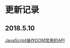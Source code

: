 # 更新记录

## 2018.5.10 

[JavaScript操作DOM常用的API](https://github.com/YyzclYang/blog/blob/master/source/2018.05.10%20JavaScript%E6%93%8D%E4%BD%9CDOM%E5%B8%B8%E7%94%A8%E7%9A%84API.md)
